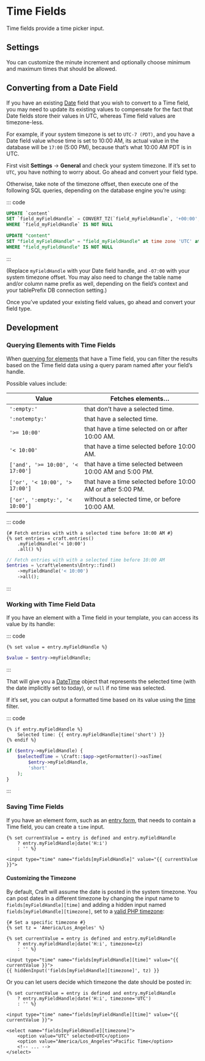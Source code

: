 # Time Fields

Time fields provide a time picker input.

## Settings

You can customize the minute increment and optionally choose minimum and maximum times that should be allowed.

## Converting from a Date Field

If you have an existing [Date](date-time-fields.md) field that you wish to convert to a Time field, you may need to update its existing values to compensate for the fact that Date fields store their values in UTC, whereas Time field values are timezone-less.

For example, if your system timezone is set to `UTC-7 (PDT)`, and you have a Date field value whose time is set to 10:00 AM, its actual value in the database will be `17:00` (5:00 PM), because that’s what 10:00 AM PDT is in UTC.

First visit **Settings** → **General** and check your system timezone. If it’s set to `UTC`, you have nothing to worry about. Go ahead and convert your field type.

Otherwise, take note of the timezone offset, then execute one of the following SQL queries, depending on the database engine you’re using:

::: code
```sql MySQL
UPDATE `content`
SET `field_myFieldHandle` = CONVERT_TZ(`field_myFieldHandle`, '+00:00', '-07:00')
WHERE `field_myFieldHandle` IS NOT NULL
```
```sql PostgreSQL
UPDATE "content"
SET "field_myFieldHandle" = "field_myFieldHandle" at time zone 'UTC' at time zone '-07:00'
WHERE "field_myFieldHandle" IS NOT NULL
```
:::

(Replace `myFieldHandle` with your Date field handle, and `-07:00` with your system timezone offset. You may also need to change the table name and/or column name prefix as well, depending on the field’s context and your tablePrefix DB connection setting.)

Once you’ve updated your existing field values, go ahead and convert your field type.

## Development

### Querying Elements with Time Fields

When [querying for elements](element-queries.md) that have a Time field, you can filter the results based on the Time field data using a query param named after your field’s handle.

Possible values include:

| Value | Fetches elements…
| - | -
| `':empty:'` | that don’t have a selected time.
| `':notempty:'` | that have a selected time.
| `'>= 10:00'` | that have a time selected on or after 10:00 AM.
| `'< 10:00'` | that have a time selected before 10:00 AM.
| `['and', '>= 10:00', '< 17:00']` | that have a time selected between 10:00 AM and 5:00 PM.
| `['or', '< 10:00', '> 17:00']` | that have a time selected before 10:00 AM or after 5:00 PM.
| `['or', ':empty:', '< 10:00']` | without a selected time, or before 10:00 AM.

::: code
```twig
{# Fetch entries with with a selected time before 10:00 AM #}
{% set entries = craft.entries()
    .myFieldHandle('< 10:00')
    .all() %}
```
```php
// Fetch entries with with a selected time before 10:00 AM
$entries = \craft\elements\Entry::find()
    ->myFieldHandle('< 10:00')
    ->all();
```
:::

### Working with Time Field Data

If you have an element with a Time field in your template, you can access its value by its handle:

::: code
```twig
{% set value = entry.myFieldHandle %}
```
```php
$value = $entry->myFieldHandle;
```
:::

That will give you a [DateTime](http://php.net/manual/en/class.datetime.php) object that represents the selected time (with the date implicitly set to today), or `null` if no time was selected.

If it’s set, you can output a formatted time based on its value using the [time](dev/filters.md#time) filter.

::: code
```twig
{% if entry.myFieldHandle %}
    Selected time: {{ entry.myFieldHandle|time('short') }}
{% endif %}
```
```php
if ($entry->myFieldHandle) {
    $selectedTime = \Craft::$app->getFormatter()->asTime(
        $entry->myFieldHandle, 
        'short'
    );
}
```
:::

### Saving Time Fields

If you have an element form, such as an [entry form](https://craftcms.com/knowledge-base/entry-form), that needs to contain a Time field, you can create a `time` input.

```twig
{% set currentValue = entry is defined and entry.myFieldHandle
    ? entry.myFieldHandle|date('H:i')
    : '' %}

<input type="time" name="fields[myFieldHandle]" value="{{ currentValue }}">
```

#### Customizing the Timezone

By default, Craft will assume the date is posted in the system timezone. You can post dates in a different timezone by changing the input name to `fields[myFieldHandle][time]` and adding a hidden input named `fields[myFieldHandle][timezone]`, set to a [valid PHP timezone](http://php.net/manual/en/timezones.php):

```twig
{# Set a specific timezone #}
{% set tz = 'America/Los_Angeles' %}

{% set currentValue = entry is defined and entry.myFieldHandle
    ? entry.myFieldHandle|date('H:i', timezone=tz)
    : '' %}

<input type="time" name="fields[myFieldHandle][time]" value="{{ currentValue }}">
{{ hiddenInput('fields[myFieldHandle][timezone]', tz) }}
```

Or you can let users decide which timezone the date should be posted in:

```twig
{% set currentValue = entry is defined and entry.myFieldHandle
    ? entry.myFieldHandle|date('H:i', timezone='UTC')
    : '' %}

<input type="time" name="fields[myFieldHandle][time]" value="{{ currentValue }}">

<select name="fields[myFieldHandle][timezone]">
    <option value="UTC" selected>UTC</option>
    <option value="America/Los_Angeles">Pacific Time</option>
    <!-- ... -->
</select>
```
